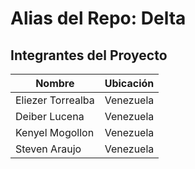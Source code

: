 # Alias del Repo: Delta

## Integrantes del Proyecto

| Nombre            | Ubicación    |
|-------------------|--------------|
| Eliezer Torrealba |    Venezuela |
| Deiber Lucena     |    Venezuela |
| Kenyel Mogollon   |    Venezuela |
| Steven Araujo     |    Venezuela |
